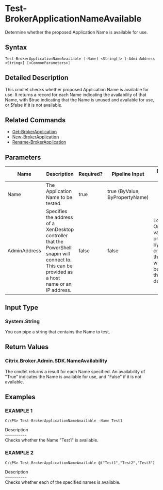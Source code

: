 ﻿# Test-BrokerApplicationNameAvailable

   Determine whether the proposed Application Name is available for use.

## Syntax
```
Test-BrokerApplicationNameAvailable [-Name] <String[]> [-AdminAddress <String>] [<CommonParameters>]
```

## Detailed Description
   This cmdlet checks whether proposed Application Name is available for use. It returns a record for each Name indicating the availability of that Name, with $true indicating that the Name is unused and available for use, or $false if it is not available.

## Related Commands
  * [Get-BrokerApplication](Get-BrokerApplication/)
  * [New-BrokerApplication](New-BrokerApplication/)
  * [Rename-BrokerApplication](Rename-BrokerApplication/)
## Parameters

| Name   | Description | Required? | Pipeline Input | Default Value |
| --- | --- | --- | --- | --- |
| Name | The Application Name to be tested. | true | true (ByValue, ByPropertyName) |  |
| AdminAddress | Specifies the address of a XenDesktop controller that the PowerShell snapin will connect to. This can be provided as a host name or an IP address. | false | false | Localhost. Once a value is provided by any cmdlet, this value will become the default. |

## Input Type
### System.String
   You can pipe a string that contains the Name to test.
## Return Values
### Citrix.Broker.Admin.SDK.NameAvailability
   The cmdlet returns a result for each Name specified. An availability of "True" indicates the Name is available for use, and "False" if it is not available.
## Examples

### EXAMPLE 1
```
C:\PS> Test-BrokerApplicationNameAvailable -Name Test1
```
   Description<br>-----------<br>Checks whether the Name "Test1" is available.
### EXAMPLE 2
```
C:\PS> Test-BrokerApplicationNameAvailable @("Test1","Test2","Test3")
```
   Description<br>-----------<br>Checks whether each of the specified names is available.
